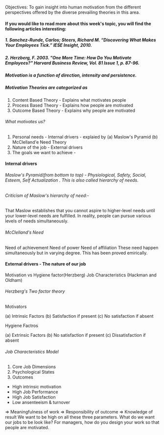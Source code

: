 Objectives: To gain insight into human motivation from the different perspectives offered by the diverse prevailing theories in this area.

#### If you would like to read more about this week's topic, you will find the following articles interesting:

##### 1. Sanchez-Runde, Carlos; Steers, Richard M. “Discovering What Makes Your Employees Tick.” IESE Insight, 2010.

##### 2. Herzberg, F. 2003. "One More Time: How Do You Motivate Employees?" Harvard Business Review, Vol. 81 Issue 1, p. 87-96.

##### Motivation is a function of direction, intensity and persistence.

##### Motivation Theories are categorized as 
1. Content Based Theory - Explains what motivates people
2. Process Based Theory - Explains how people are motivated
3. Outcome Based Theory - Explains why people are motivated

###### What motivates us?
1. Personal needs - Internal drivers - explaied by (a) Maslow's Pyramid (b) McClelland'e Need Theory
2. Nature of the job - External drivers
3. The goals we want to achieve - 

#### Internal drivers
###### Maslow's Pyramid(from bottom to top) - Physiological, Safety, Social, Esteem, Self Actualization . This is also called hierarchy of needs.

###### Criticism of Maslow's hierarchy of need:-
That Maslow establishes that you cannot aspire to higher-level needs until your lower-level needs are fulfilled. In reality, people can pursue various levels of needs simultaneously.

###### McClelland's Need
Need of achievement
Need of power
Need of affiliation
These need happen simultaneously but in varying degree. This has been proved emirically.

#### External drivers - The nature of our job
Motivation vs Hygiene factor(Herzberg)
Job Characteristics (Hackman and Oldham)
###### Herzberg's Two factor theory
Motivators  

 (a) Intrinsic Factors
 (b) Satisfaction if present
 (c) No satisfaction if absent
 
Hygiene Factros

 (a) Extrinsic Factors
 (b) No satisfaction if present
 (c) Dissatisfaction if absent
 
 ###### Job Characteristics Model
 1. Core Job Dimensions
 2. Psychological States
 3. Outcomes

 - High intrinsic motivation
 - High Job Performance
 - High Job Satisfaction
 - Low ansenteeism & turnover
     
 => Meaningfulness of work 
 => Responsibility of outcome 
 => Knowledge of result
 We want to be high on all these three parameters. What do we want our jobs to be look like? For managers, how do you design your work so that people are motivated.

